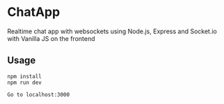 # ChatApp

Realtime chat app with websockets using Node.js, Express and Socket.io with Vanilla JS on the frontend

## Usage

```
npm install
npm run dev

Go to localhost:3000
```
